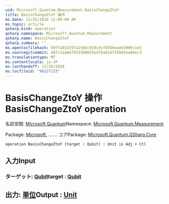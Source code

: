 ```yaml
---
uid: Microsoft.Quantum.Measurement.BasisChangeZtoY
title: BasisChangeZtoY 操作
ms.date: 11/25/2020 12:00:00 AM
ms.topic: article
qsharp.kind: operation
qsharp.namespace: Microsoft.Quantum.Measurement
qsharp.name: BasisChangeZtoY
qsharp.summary: ''
ms.openlocfilehash: 59ffa01d197a2588c619c0cf8fdbeae63000c1e5
ms.sourcegitcommit: a87c1aa8e7453360025e47ba614f25b02ea84ec3
ms.translationtype: MT
ms.contentlocale: ja-JP
ms.lasthandoff: 11/26/2020
ms.locfileid: "96227133"
---
```

# <a name="basischangeztoy-operation"></a><span data-ttu-id="a9c20-102">BasisChangeZtoY 操作</span><span class="sxs-lookup"><span data-stu-id="a9c20-102">BasisChangeZtoY operation</span></span>

<span data-ttu-id="a9c20-103">名前空間: [Microsoft Quantum](xref:Microsoft.Quantum.Measurement)</span><span class="sxs-lookup"><span data-stu-id="a9c20-103">Namespace: [Microsoft.Quantum.Measurement](xref:Microsoft.Quantum.Measurement)</span></span>

<span data-ttu-id="a9c20-104">Package: [Microsoft.](https://nuget.org/packages/Microsoft.Quantum.QSharp.Core) ....... コア</span><span class="sxs-lookup"><span data-stu-id="a9c20-104">Package: [Microsoft.Quantum.QSharp.Core](https://nuget.org/packages/Microsoft.Quantum.QSharp.Core)</span></span>




```qsharp
operation BasisChangeZtoY (target : Qubit) : Unit is Adj + Ctl
```


## <a name="input"></a><span data-ttu-id="a9c20-105">入力</span><span class="sxs-lookup"><span data-stu-id="a9c20-105">Input</span></span>

### <a name="target--qubit"></a><span data-ttu-id="a9c20-106">ターゲット: [Qubit](xref:microsoft.quantum.lang-ref.qubit)</span><span class="sxs-lookup"><span data-stu-id="a9c20-106">target : [Qubit](xref:microsoft.quantum.lang-ref.qubit)</span></span>





## <a name="output--unit"></a><span data-ttu-id="a9c20-107">出力: [単位](xref:microsoft.quantum.lang-ref.unit)</span><span class="sxs-lookup"><span data-stu-id="a9c20-107">Output : [Unit](xref:microsoft.quantum.lang-ref.unit)</span></span>

